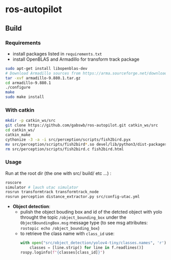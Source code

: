# ros-autopilot
## Build
### Requirements
- install packages listed in `requirements.txt`
- install OpenBLAS and Armadillo for transform track package
```sh
sudo apt-get install libopenblas-dev
# Download Armadillo sources from https://arma.sourceforge.net/download.html
tar -xvf armadillo-9.880.1.tar.gz 
cd armadillo-9.880.1 
./configure 
make 
sudo make install
```
### With catkin
```sh
mkdir -p catkin_ws/src
git clone https://github.com/gabswb/ros-autopilot.git catkin_ws/src
cd catkin_ws/
catkin_make
cythonize -3 -a -i src/perception/scripts/fish2bird.pyx
mv src/perception/scripts/fish2bird*.so devel/lib/python3/dist-packages/
rm src/perception/scripts/fish2bird.c fish2bird.html
```

### Usage
Run at the root dir (the one with src/ build/ etc ...)  :
```sh
roscore
simulator # lauch utac simulator
rosrun transformtrack transformtrack_node
rosrun perception distance_extractor.py src/config-utac.yml
```

- **Object detection**:
    - pulish the object bouding box and id of the detcted object with yolo throught the topic `/object_bounding_box` under the `ObjectBoundingBox.msg` message type (to see msg attributes: `rostopic echo /object_bounding_box`)
    - to retrieve the class name with `class_id` use:
        ```py
        with open("src/object_detection/yolov4-tiny/classes.names", 'r') as f:
            classes = [line.strip() for line in f.readlines()]
        rospy.loginfo(f"{classes[class_id]}")
        ```

